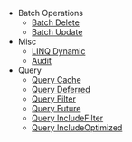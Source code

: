 - Batch Operations
   - [Batch Delete](documentations/batch-delete/ef-core-batch-delete.md)
   - [Batch Update](documentations/batch-update/ef-core-batch-update.md)
- Misc
   - [LINQ Dynamic](documentations/linq-dynamic/ef-core-linq-dynamic.md)
   - [Audit](documentations/audit/ef-core-audit.md)
- Query
   - [Query Cache](documentations/query-cache/ef-core-query-cache.md)
   - [Query Deferred](documentations/query-deferred/ef-core-query-deferred.md)
   - [Query Filter](documentations/query-filter/ef-core-query-filter.md)
   - [Query Future](documentations/query-future/ef-core-query-future.md)
   - [Query IncludeFilter](documentations/query-include-filter/ef-core-query-include-filter.md)
   - [Query IncludeOptimized](documentations/query-include-optimized/ef-core-query-include-optimized.md)
